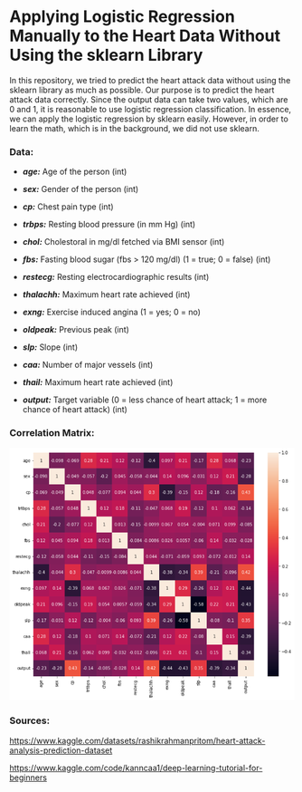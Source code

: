# Applying Logistic Regression Manually to the Heart Data Without Using the sklearn Library

In this repository, we tried to predict the heart attack data without using the sklearn library as much as possible. Our purpose is to predict the heart attack data correctly. Since the output data can take two values, which are 0 and 1, it is reasonable to use logistic regression classification. In essence, we can apply the logistic regression by sklearn easily. However, in order to learn the math, which is in the background, we did not use sklearn.


### Data:

* ***age:*** Age of the person (int)

* ***sex:*** Gender of the person (int)

* ***cp:*** Chest pain type (int)

* ***trbps:*** Resting blood pressure (in mm Hg) (int)

* ***chol:*** Cholestoral in mg/dl fetched via BMI sensor (int)

* ***fbs:*** Fasting blood sugar (fbs > 120 mg/dl) (1 = true; 0 = false) (int)

* ***restecg:*** Resting electrocardiographic results (int)

* ***thalachh:*** Maximum heart rate achieved (int)

* ***exng:*** Exercise induced angina (1 = yes; 0 = no)

* ***oldpeak:*** Previous peak (int)

* ***slp:*** Slope (int)

* ***caa:*** Number of major vessels (int)

* ***thail:*** Maximum heart rate achieved (int)

* ***output:*** Target variable (0 = less chance of heart attack; 1 = more chance of heart attack) (int)

### Correlation Matrix:
![Alt Text](heart_data_corr.png)


### Sources:

https://www.kaggle.com/datasets/rashikrahmanpritom/heart-attack-analysis-prediction-dataset

https://www.kaggle.com/code/kanncaa1/deep-learning-tutorial-for-beginners
